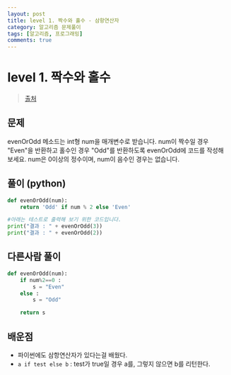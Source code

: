 ```yaml
---
layout: post
title: level 1. 짝수와 홀수 - 삼항연산자
category: 알고리즘 문제풀이
tags: [알고리즘, 프로그래밍]
comments: true
---
```

# level 1. 짝수와 홀수
> [출처](http://tryhelloworld.co.kr/challenge_codes/121)

## 문제
evenOrOdd 메소드는 int형 num을 매개변수로 받습니다.
num이 짝수일 경우 "Even"을 반환하고 홀수인 경우 "Odd"를 반환하도록 evenOrOdd에 코드를 작성해 보세요.
num은 0이상의 정수이며, num이 음수인 경우는 없습니다.

## 풀이 (python)

```python
def evenOrOdd(num):
	return 'Odd' if num % 2 else 'Even'

#아래는 테스트로 출력해 보기 위한 코드입니다.
print("결과 : " + evenOrOdd(3))
print("결과 : " + evenOrOdd(2))
```

## 다른사람 풀이

```python
def evenOrOdd(num):
    if num%2==0 :
        s = "Even"
    else :
        s = "Odd"

    return s
```

## 배운점
- 파이썬에도 삼항연산자가 있다는걸 배웠다.
- `a if test else b` : test가 true일 경우 a를, 그렇지 않으면 b를 리턴한다.
